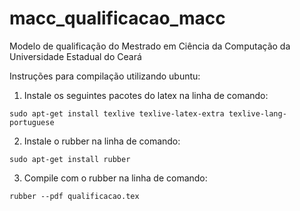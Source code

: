 macc_qualificacao_macc
======================

Modelo de qualificação do Mestrado em Ciência da Computação da Universidade Estadual do Ceará

Instruções para compilação utilizando ubuntu:

1. Instale os seguintes pacotes do latex na linha de comando:
    
`sudo apt-get install texlive texlive-latex-extra texlive-lang-portuguese`

2. Instale o rubber na linha de comando:

`sudo apt-get install rubber`

3. Compile com o rubber na linha de comando:
    
`rubber --pdf qualificacao.tex`
